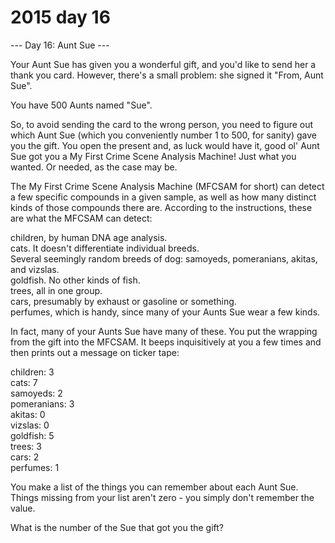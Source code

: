 # 2015 day 16

--- Day 16: Aunt Sue ---

Your Aunt Sue has given you a wonderful gift, and you'd like to send her a thank you card.  However, there's a small problem: she signed it "From, Aunt Sue".



You have 500 Aunts named "Sue".



So, to avoid sending the card to the wrong person, you need to figure out which Aunt Sue (which you conveniently number 1 to 500, for sanity) gave you the gift.  You open the present and, as luck would have it, good ol' Aunt Sue got you a My First Crime Scene Analysis Machine!  Just what you wanted.  Or needed, as the case may be.



The My First Crime Scene Analysis Machine (MFCSAM for short) can detect a few specific compounds in a given sample, as well as how many distinct kinds of those compounds there are. According to the instructions, these are what the MFCSAM can detect:



children, by human DNA age analysis.\
cats.  It doesn't differentiate individual breeds.\
Several seemingly random breeds of dog: samoyeds, pomeranians, akitas, and vizslas.\
goldfish.  No other kinds of fish.\
trees, all in one group.\
cars, presumably by exhaust or gasoline or something.\
perfumes, which is handy, since many of your Aunts Sue wear a few kinds.



In fact, many of your Aunts Sue have many of these.  You put the wrapping from the gift into the MFCSAM.  It beeps inquisitively at you a few times and then prints out a message on ticker tape:



children: 3\
cats: 7\
samoyeds: 2\
pomeranians: 3\
akitas: 0\
vizslas: 0\
goldfish: 5\
trees: 3\
cars: 2\
perfumes: 1



You make a list of the things you can remember about each Aunt Sue.  Things missing from your list aren't zero - you simply don't remember the value.



What is the number of the Sue that got you the gift?




